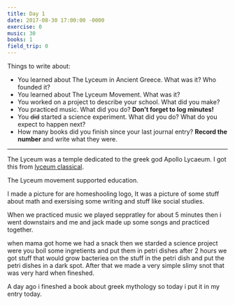 ```yaml
---
title: Day 1
date: 2017-08-30 17:00:00 -0000
exercise: 0
music: 30
books: 1
field_trip: 0
---
```

Things to write about:

* You learned about The Lyceum in Ancient Greece. What was it? Who founded it?
* You learned about The Lyceum Movement. What was it?
* You worked on a project to describe your school. What did you make?
* You practiced music. What did you do? **Don't forget to log minutes!**
* You ~~did~~ started a science experiment. What did you do? What do you expect to happen next?
* How many books did you finish since your last journal entry? **Record the number** and write what they were.

***

The Lyceum was a temple dedicated to the greek god Apollo Lycaeum. I got this from [lyceum classical](https://en.wikipedia.org/wiki/Lyceum_(Classical)).

The Lyceum movement supported education.

I made a picture for are homeshooling logo, It was a picture of some stuff about math and exersising some writing and stuff like social studies.

When we practiced music we played seppratley for about 5 minutes then i went downstairs and me and jack made up some songs and practiced together.

when mama got home we had a snack then we starded a science project were you boil some ingretients and put them in petri dishes after 2 hours we got stuff that would grow bacteriea on the stuff in the petri dish and put the petri dishes in a dark spot. After that we made a very simple slimy snot that was very hard when fineshed.

A day ago i fineshed a book about greek mythology so today i put it in my entry today.
